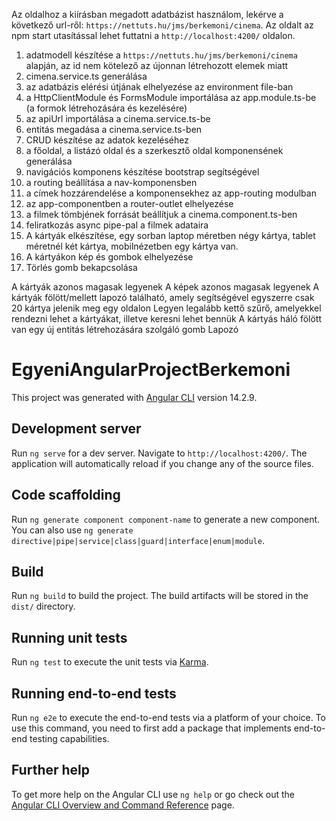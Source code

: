 Az oldalhoz a kiírásban megadott adatbázist használom, lekérve a következő url-ről: `https://nettuts.hu/jms/berkemoni/cinema`.
Az oldalt az npm start utasítással lehet futtatni a `http://localhost:4200/` oldalon.
1. adatmodell készítése a `https://nettuts.hu/jms/berkemoni/cinema` alapján, az id nem kötelező az újonnan létrehozott elemek miatt
2. cimena.service.ts generálása
3. az adatbázis elérési útjának elhelyezése az environment file-ban
4. a HttpClientModule és FormsModule importálása az app.module.ts-be (a formok létrehozására és kezelésére)
5. az apiUrl importálása a cinema.service.ts-be
6. entitás megadása a cinema.service.ts-ben
7. CRUD készítése az adatok kezeléséhez
8. a főoldal, a listázó oldal és a szerkesztő oldal komponensének generálása
9. navigációs komponens készítése bootstrap segítségével
10. a routing beállítása a nav-komponensben
11. a címek hozzárendelése a komponensekhez az app-routing modulban
12. az app-componentben a router-outlet elhelyezése
13. a filmek tömbjének forrását beállítjuk a cinema.component.ts-ben
14. feliratkozás async pipe-pal a filmek adataira
15. A kártyák elkészítése, egy sorban laptop méretben négy kártya, tablet méretnél két kártya, mobilnézetben egy kártya van.
16. A kártyákon kép és gombok elhelyezése
17. Törlés gomb bekapcsolása

A kártyák azonos magasak legyenek
A képek azonos magasak legyenek
 A kártyák fölött/mellett lapozó található, amely segítségével egyszerre csak 20 kártya jelenik meg egy oldalon
Legyen legalább kettő szűrő, amelyekkel rendezni lehet a kártyákat, illetve keresni lehet bennük
A kártyás háló fölött van egy új entitás létrehozására szolgáló gomb
Lapozó

 




# EgyeniAngularProjectBerkemoni

This project was generated with [Angular CLI](https://github.com/angular/angular-cli) version 14.2.9.

## Development server

Run `ng serve` for a dev server. Navigate to `http://localhost:4200/`. The application will automatically reload if you change any of the source files.

## Code scaffolding

Run `ng generate component component-name` to generate a new component. You can also use `ng generate directive|pipe|service|class|guard|interface|enum|module`.

## Build

Run `ng build` to build the project. The build artifacts will be stored in the `dist/` directory.

## Running unit tests

Run `ng test` to execute the unit tests via [Karma](https://karma-runner.github.io).

## Running end-to-end tests

Run `ng e2e` to execute the end-to-end tests via a platform of your choice. To use this command, you need to first add a package that implements end-to-end testing capabilities.

## Further help

To get more help on the Angular CLI use `ng help` or go check out the [Angular CLI Overview and Command Reference](https://angular.io/cli) page.

